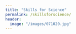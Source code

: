 ```yaml
---
title: "Skills for Science"
permalink: /skillsforscience/
header:
  image: "/images/071020.jpg"
---
```

